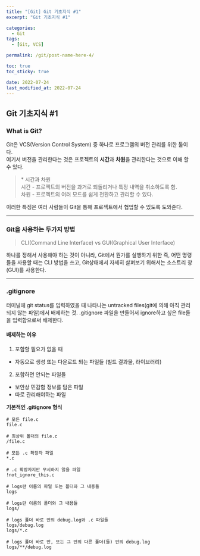 ```yaml
---
title: "[Git] Git 기초지식 #1"
excerpt: "Git 기초지식 #1"

categories:
  - Git
tags:
  - [Git, VCS]

permalink: /git/post-name-here-4/

toc: true
toc_sticky: true

date: 2022-07-24
last_modified_at: 2022-07-24
---
```


<h2>Git 기초지식 #1</h2>

### What is Git?  

Git은 VCS(Version Control System) 중 하나로 프로그램의 버전 관리를 위한 툴이다.  
여기서 버전을 관리한다는 것은 프로젝트의 **시간**과 **차원**을 관리한다는 것으로 이해 할 수 있다.

>\* 시간과 차원  
시간 - 프로젝트의 버전을 과거로 되돌리거나 특정 내역을 취소하도록 함.  
차원 - 프로젝트의 여러 모드를 쉽게 전환하고 관리할 수 있다.

이러한 특징은 여러 사람들이 Git을 통해 프로젝트에서 협업할 수 있도록 도와준다.

---

### Git을 사용하는 두가지 방법
>CLI(Command Line Interface) vs GUI(Graphical User Interface)

하나를 정해서 사용해야 하는 것이 아니라,
Git에서 뭔가를 실행하기 위한 즉, 어떤 명령들을 사용할 때는 CLI 방법을 쓰고, Git상태에서 자세히 살펴보기 위해서는 소스트리 창(GUI)를 사용한다.

---

### .gitignore

터미널에 git status를 입력하였을 때 나타나는 untracked files(git에 의해 아직 관리되지 않는 파일)에서 배제하는 것. .gitignore 파일을 만들어서 ignore하고 싶은 file들을 입력함으로써 배제한다.

#### 배제하는 이유
1. 포함할 필요가 없을 때  
- 자동으로 생성 또는 다운로드 되는 파일들 (빌드 결과물, 라이브러리)
  
2. 포함하면 안되는 파일들
- 보안상 민감함 정보를 담은 파일
- 따로 관리해야하는 파일  

**기본적인 .gitignore 형식**
```
# 모든 file.c
file.c

# 최상위 폴더의 file.c
/file.c

# 모든 .c 확장자 파일
*.c

# .c 확장자지만 무시하지 않을 파일
!not_ignore_this.c

# logs란 이름의 파일 또는 폴더와 그 내용들
logs

# logs란 이름의 폴더와 그 내용들
logs/

# logs 폴더 바로 안의 debug.log와 .c 파일들
logs/debug.log
logs/*.c

# logs 폴더 바로 안, 또는 그 안의 다른 폴더(들) 안의 debug.log
logs/**/debug.log
```
